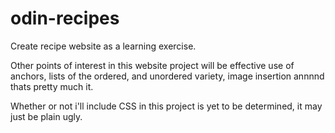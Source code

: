 # odin-recipes
Create recipe website as a learning exercise.

Other points of interest in this website project will be effective use of anchors, lists of the ordered, 
and unordered variety, image insertion annnnd thats pretty much it. 

Whether or not i'll include CSS in this project is yet to be determined, it may just be plain ugly.  
